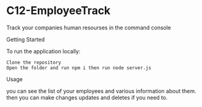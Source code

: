 # C12-EmployeeTrack

Track your companies human resourses in the command console

Getting Started

To run the application locally:

    Clone the repository
    Open the folder and run npm i then run node server.js

Usage

you can see the list of your employees and various information about them. then you can make changes updates and deletes if you need to.
